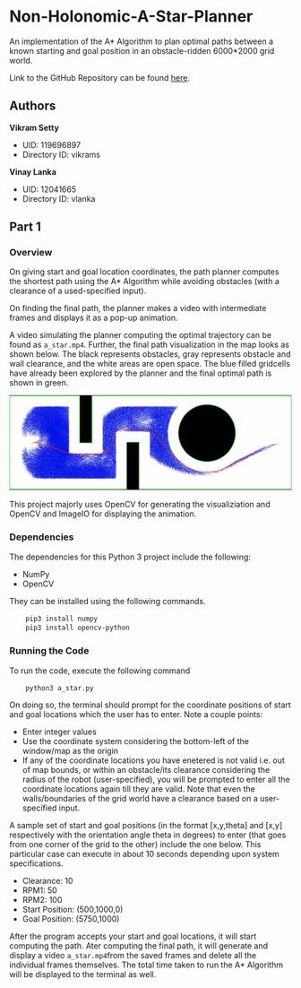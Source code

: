# Non-Holonomic-A-Star-Planner
An implementation of the A* Algorithm to plan optimal paths between a known starting and goal position in an obstacle-ridden 6000*2000 grid world.

Link to the GitHub Repository can be found [here](https://github.com/vikrams169/Non-Holonomic-A-Star-Planner).

## Authors
<b>Vikram Setty</b>
<ul>
<li> UID: 119696897
<li> Directory ID: vikrams
</ul>
<b>Vinay Lanka</b>
<ul>
<li> UID: 12041665
<li> Directory ID: vlanka
</ul>

## Part 1

### Overview
On giving start and goal location coordinates, the path planner computes the shortest path using the A* Algorithm while avoiding obstacles (with a clearance of a used-specified input).

On finding the final path, the planner makes a video with intermediate frames and displays it as a pop-up animation.

A video simulating the planner computing the optimal trajectory can be found as `a_star.mp4`. Further, the final path visualization in the map looks as shown below. The black represents obstacles, gray represents obstacle and wall clearance, and the white areas are open space. The blue filled gridcells have already been explored by the planner and the final optimal path is shown in green.

<p align="center">
  <img src="a_star_sample_path.png"/>
</p>

This project majorly uses OpenCV for generating the visualiziation and OpenCV and ImageIO for displaying the animation.

### Dependencies
The dependencies for this Python 3 project include the following:
<ul>
<li> NumPy
<li> OpenCV
</ul>
They can be installed using the following commands.

```sh
    pip3 install numpy
    pip3 install opencv-python
```

### Running the Code
To run the code, execute the following command
```sh
    python3 a_star.py
```
On doing so, the terminal should prompt for the coordinate positions of start and goal locations which the user has to enter. Note a couple points:
<ul>
<li> Enter integer values
<li> Use the coordinate system considering the bottom-left of the window/map as the origin
<li> If any of the coordinate locations you have enetered is not valid i.e. out of map bounds, or within an obstacle/its clearance considering the radius of the robot (user-specified), you will be prompted to enter all the coordinate locations again till they are valid. Note that even the walls/boundaries of the grid world have a clearance based on a user-specified input.
</ul>

A sample set of start and goal positions (in the format [x,y,theta] and [x,y] respectively with the orientation angle theta in degrees) to enter (that goes from one corner of the grid to the other) include the one below. This particular case can execute in about 10 seconds depending upon system specifications.
<ul>
<li> Clearance: 10
<li> RPM1: 50
<li> RPM2: 100 
<li> Start Position: (500,1000,0)
<li> Goal Position: (5750,1000)
</ul>

After the program accepts your start and goal locations, it will start computing the path. Ater computing the final path, it will generate and display a video `a_star.mp4`from the saved frames and delete all the individual frames themselves. The total time taken to run the A* Algorithm will be displayed to the terminal as well.
